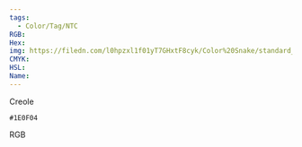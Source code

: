 ```yaml
---
tags:
  - Color/Tag/NTC
RGB:
Hex:
img: https://filedn.com/l0hpzxl1f01yT7GHxtF8cyk/Color%20Snake/standard_csv_to_svg/1E0F04.svg
CMYK:
HSL:
Name:
---
```

Creole
```palette
#1E0F04
```
RGB
